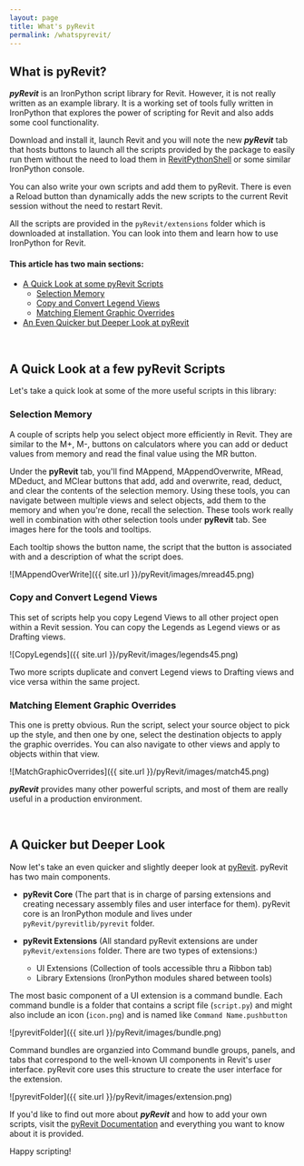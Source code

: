 ```yaml
---
layout: page
title: What's pyRevit
permalink: /whatspyrevit/
---
```


## What is pyRevit?

***pyRevit*** is an IronPython script library for Revit.
However, it is not really written as an example library.
It is a working set of tools fully written in IronPython that explores the power of scripting for Revit and also adds some cool functionality.

Download and install it, launch Revit and you will note the new ***pyRevit*** tab that hosts buttons to launch all the scripts provided by the package to easily run them without the need to load them in [RevitPythonShell](https://github.com/architecture-building-systems/revitpythonshell) or some similar IronPython console.

You can also write your own scripts and add them to pyRevit. There is even a Reload button than dynamically adds the new scripts to the current Revit session without the need to restart Revit.

All the scripts are provided in the `pyRevit/extensions` folder which is downloaded at installation. You can look into them and learn how to use IronPython for Revit.


#### This article has two main sections:

- [A Quick Look at some pyRevit Scripts](#a-quick-look-at-some-pyrevit-scripts)
	- [Selection Memory](#selection-memory)
	- [Copy and Convert Legend Views](#copy-and-convert-legend-views)
	- [Matching Element Graphic Overrides](#matching-element-graphic-overrides)
- [An Even Quicker but Deeper Look at pyRevit](#an-even-quicker-but-deeper-look-at-pyrevit)

&nbsp;
&nbsp;
&nbsp;

## A Quick Look at a few pyRevit Scripts

Let's take a quick look at some of the more useful scripts in this library:

### Selection Memory

A couple of scripts help you select object more efficiently in Revit. They are similar to the M+, M-, buttons on calculators where you can add or deduct values from memory and read the final value using the MR button.

Under the **pyRevit** tab, you'll find MAppend, MAppendOverwrite, MRead, MDeduct, and MClear buttons that add, add and overwrite, read, deduct, and clear the contents of the selection memory. Using these tools, you can navigate between multiple views and select objects, add them to the memory and when you're done, recall the selection. These tools work really well in combination with other selection tools under **pyRevit** tab. See images here for the tools and tooltips.

Each tooltip shows the button name, the script that the button is associated with and a description of what the script does.

![MAppendOverWrite]({{ site.url }}/pyRevit/images/mread45.png)

### Copy and Convert Legend Views

This set of scripts help you copy Legend Views to all other project open within a Revit session.
You can copy the Legends as Legend views or as Drafting views.

![CopyLegends]({{ site.url }}/pyRevit/images/legends45.png)

Two more scripts duplicate and convert Legend views to Drafting views and vice versa within the same project.

### Matching Element Graphic Overrides

This one is pretty obvious. Run the script, select your source object to pick up the style, and then one by one, select the destination objects to apply the graphic overrides. You can also navigate to other views and apply to objects within that view.

![MatchGraphicOverrides]({{ site.url }}/pyRevit/images/match45.png)

***pyRevit*** provides many other powerful scripts, and most of them are really useful in a production environment.


&nbsp;
&nbsp;
&nbsp;

## A Quicker but Deeper Look

Now let's take an even quicker and slightly deeper look at [pyRevit](https://github.com/eirannejad/pyRevit). pyRevit has two main components.

- **pyRevit Core** (The part that is in charge of parsing extensions and creating necessary assembly files and user interface for them). pyRevit core is an IronPython module and lives under `pyRevit/pyrevitlib/pyrevit` folder.

- **pyRevit Extensions** (All standard pyRevit extensions are under `pyRevit/extensions` folder. There are two types of extensions:)
	- UI Extensions (Collection of tools accessible thru a Ribbon tab)
	- Library Extensions (IronPython modules shared between tools)


The most basic component of a UI extension is a command bundle. Each command bundle is a folder that contains a script file (`script.py`) and might also include an icon (`icon.png`) and is named like `Command Name.pushbutton`

![pyrevitFolder]({{ site.url }}/pyRevit/images/bundle.png)

Command bundles are organzied into Command bundle groups, panels, and tabs that correspond to the well-known UI components in Revit's user interface. pyRevit core uses this structure to create the user interface for the extension.

![pyrevitFolder]({{ site.url }}/pyRevit/images/extension.png)

If you'd like to find out more about ***pyRevit*** and how to add your own scripts, visit the [pyRevit Documentation](http://pyrevit.readthedocs.io/en/latest/) and everything you want to know about it is provided.

Happy scripting!
		